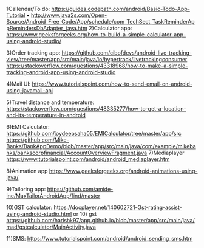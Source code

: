 1Callendar/To do:
https://guides.codepath.com/android/Basic-Todo-App-Tutorial • http://www.java2s.com/Open-Source/Android_Free_Code/App/schedule/com_TechSect_TaskReminderAppRemindersDbAdapter_java.htm
2)Calculator app: https://www.geeksforgeeks.org/how-to-build-a-simple-calculator-app-using-android-studio/

3)Order tracking app: https://github.com/cibofdevs/android-live-tracking-view/tree/master/app/src/main/java/io/hypertrack/livetrackingconsumer https://stackoverflow.com/questions/43318968/how-to-make-a-simple-tracking-android-app-using-android-studio

4)Mail UI: https://www.tutorialspoint.com/how-to-send-email-on-android-using-javamail-api

5)Travel distance and temperature: https://stackoverflow.com/questions/48335277/how-to-get-a-location-and-its-temperature-in-android

6)EMI Calculator: https://github.com/joydeepsaha05/EMICalculator/tree/master/app/src https://github.com/Mike-Banks/BankAppDemo/blob/master/app/src/main/java/com/example/mikebanks/bankscorpfinancial/AccountOverviewFragment.java 7)Mediaplayer https://www.tutorialspoint.com/android/android_mediaplayer.htm

8)Animation app https://www.geeksforgeeks.org/android-animations-using-java/ 

9)Tailoring app: https://github.com/amide-inc/MaxTailorAndroidApp/find/master

10)GST calculator: https://docplayer.net/140602721-Gst-rating-assist-using-android-studio.html
   or
10) gst https://github.com/harishk97/app.github.io/blob/master/app/src/main/java/mad/gstcalculator/MainActivity.java

11)SMS: https://www.tutorialspoint.com/android/android_sending_sms.htm
